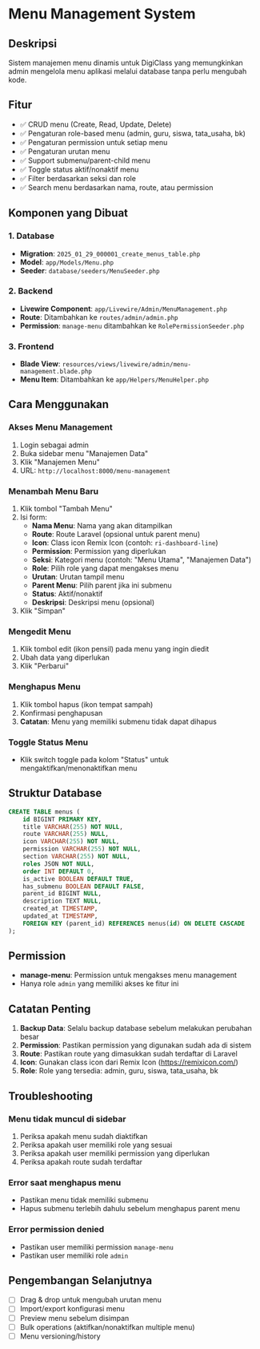 # Menu Management System

## Deskripsi
Sistem manajemen menu dinamis untuk DigiClass yang memungkinkan admin mengelola menu aplikasi melalui database tanpa perlu mengubah kode.

## Fitur
- ✅ CRUD menu (Create, Read, Update, Delete)
- ✅ Pengaturan role-based menu (admin, guru, siswa, tata_usaha, bk)
- ✅ Pengaturan permission untuk setiap menu
- ✅ Pengaturan urutan menu
- ✅ Support submenu/parent-child menu
- ✅ Toggle status aktif/nonaktif menu
- ✅ Filter berdasarkan seksi dan role
- ✅ Search menu berdasarkan nama, route, atau permission

## Komponen yang Dibuat

### 1. Database
- **Migration**: `2025_01_29_000001_create_menus_table.php`
- **Model**: `app/Models/Menu.php`
- **Seeder**: `database/seeders/MenuSeeder.php`

### 2. Backend
- **Livewire Component**: `app/Livewire/Admin/MenuManagement.php`
- **Route**: Ditambahkan ke `routes/admin/admin.php`
- **Permission**: `manage-menu` ditambahkan ke `RolePermissionSeeder.php`

### 3. Frontend
- **Blade View**: `resources/views/livewire/admin/menu-management.blade.php`
- **Menu Item**: Ditambahkan ke `app/Helpers/MenuHelper.php`

## Cara Menggunakan

### Akses Menu Management
1. Login sebagai admin
2. Buka sidebar menu "Manajemen Data"
3. Klik "Manajemen Menu"
4. URL: `http://localhost:8000/menu-management`

### Menambah Menu Baru
1. Klik tombol "Tambah Menu"
2. Isi form:
   - **Nama Menu**: Nama yang akan ditampilkan
   - **Route**: Route Laravel (opsional untuk parent menu)
   - **Icon**: Class icon Remix Icon (contoh: `ri-dashboard-line`)
   - **Permission**: Permission yang diperlukan
   - **Seksi**: Kategori menu (contoh: "Menu Utama", "Manajemen Data")
   - **Role**: Pilih role yang dapat mengakses menu
   - **Urutan**: Urutan tampil menu
   - **Parent Menu**: Pilih parent jika ini submenu
   - **Status**: Aktif/nonaktif
   - **Deskripsi**: Deskripsi menu (opsional)
3. Klik "Simpan"

### Mengedit Menu
1. Klik tombol edit (ikon pensil) pada menu yang ingin diedit
2. Ubah data yang diperlukan
3. Klik "Perbarui"

### Menghapus Menu
1. Klik tombol hapus (ikon tempat sampah)
2. Konfirmasi penghapusan
3. **Catatan**: Menu yang memiliki submenu tidak dapat dihapus

### Toggle Status Menu
- Klik switch toggle pada kolom "Status" untuk mengaktifkan/menonaktifkan menu

## Struktur Database

```sql
CREATE TABLE menus (
    id BIGINT PRIMARY KEY,
    title VARCHAR(255) NOT NULL,
    route VARCHAR(255) NULL,
    icon VARCHAR(255) NOT NULL,
    permission VARCHAR(255) NOT NULL,
    section VARCHAR(255) NOT NULL,
    roles JSON NOT NULL,
    order INT DEFAULT 0,
    is_active BOOLEAN DEFAULT TRUE,
    has_submenu BOOLEAN DEFAULT FALSE,
    parent_id BIGINT NULL,
    description TEXT NULL,
    created_at TIMESTAMP,
    updated_at TIMESTAMP,
    FOREIGN KEY (parent_id) REFERENCES menus(id) ON DELETE CASCADE
);
```

## Permission
- **manage-menu**: Permission untuk mengakses menu management
- Hanya role `admin` yang memiliki akses ke fitur ini

## Catatan Penting
1. **Backup Data**: Selalu backup database sebelum melakukan perubahan besar
2. **Permission**: Pastikan permission yang digunakan sudah ada di sistem
3. **Route**: Pastikan route yang dimasukkan sudah terdaftar di Laravel
4. **Icon**: Gunakan class icon dari Remix Icon (https://remixicon.com/)
5. **Role**: Role yang tersedia: admin, guru, siswa, tata_usaha, bk

## Troubleshooting

### Menu tidak muncul di sidebar
1. Periksa apakah menu sudah diaktifkan
2. Periksa apakah user memiliki role yang sesuai
3. Periksa apakah user memiliki permission yang diperlukan
4. Periksa apakah route sudah terdaftar

### Error saat menghapus menu
- Pastikan menu tidak memiliki submenu
- Hapus submenu terlebih dahulu sebelum menghapus parent menu

### Error permission denied
- Pastikan user memiliki permission `manage-menu`
- Pastikan user memiliki role `admin`

## Pengembangan Selanjutnya
- [ ] Drag & drop untuk mengubah urutan menu
- [ ] Import/export konfigurasi menu
- [ ] Preview menu sebelum disimpan
- [ ] Bulk operations (aktifkan/nonaktifkan multiple menu)
- [ ] Menu versioning/history